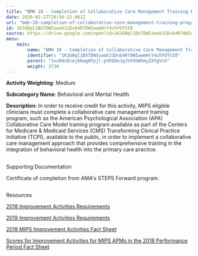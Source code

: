 ```yaml
---
title: "BMH 10 - Completion of Collaborative Care Management Training Program"
date: 2020-02-27T20:56:22.061Z
url: "bmh-10-completion-of-collaborative-care-management-training-program.md"
id: 1K3GNql1BX7DW5zwok31Dvb4R70WIwwmHrY4zhFOYSI0
source: https://drive.google.com/open?id=1K3GNql1BX7DW5zwok31Dvb4R70WIwwmHrY4zhFOYSI0
menu:
    main:
        name: "BMH 10 - Completion of Collaborative Care Management Training Program"
        identifier: "1K3GNql1BX7DW5zwok31Dvb4R70WIwwmHrY4zhFOYSI0"
        parent: "1vu04nEcej6Kmg0Fpjl-pYKDOeJgJVXVbWhmyZXYgVcU"
        weight: 3730
---
```









**Activity Weighting**: Medium

**Subcategory Name**: Behavioral and Mental Health

**Description**: In order to receive credit for this activity, MIPS eligible clinicians must complete a collaborative care management training program, such as the American Psychological Association (APA) Collaborative Care Model training program available as part of the Centers for Medicare & Medicaid Services (CMS) Transforming Clinical Practice Initiative (TCPI), available to the public, in order to implement a collaborative care management approach that provides comprehensive training in the integration of behavioral health into the primary care practice.







## 

Supporting Documentation

Certificate of completion from AMA's STEPS Forward program.







## 

Resources

[2018 Improvement Activities Requirements](https://qpp.cms.gov/mips/improvement-activities?py=2018)

[2019 Improvement Activities Requirements](https://qpp.cms.gov/mips/improvement-activities?py=2019)

[2018 MIPS Improvement Activities Fact Sheet](https://qpp.cms.gov/resource/2018%20MIPS%20Improvement%20Activities%20Fact%20Sheet)

[Scores for Improvement Activities for MIPS APMs in the 2018 Performance Period Fact Sheet](https://qpp.cms.gov/resource/2018%20MIPS%20APMs%20improvement%20Activities%20scores%20fact%20sheet)

